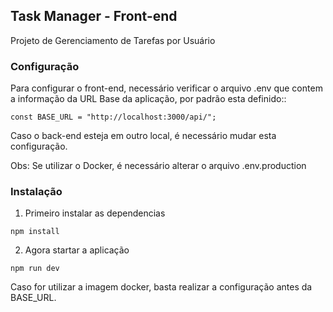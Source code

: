 ## Task Manager - Front-end

Projeto de Gerenciamento de Tarefas por Usuário

### Configuração

Para configurar o front-end, necessário verificar o arquivo .env que contem a informação da URL Base da aplicação, por padrão esta definido::

```
const BASE_URL = "http://localhost:3000/api/";
```

Caso o back-end esteja em outro local, é necessário mudar esta configuração.

Obs: Se utilizar o Docker, é necessário alterar o arquivo .env.production

### Instalação

1. Primeiro instalar as dependencias

```
npm install
```

2. Agora startar a aplicação

```
npm run dev
```

Caso for utilizar a imagem docker, basta realizar a configuração antes da BASE_URL.
